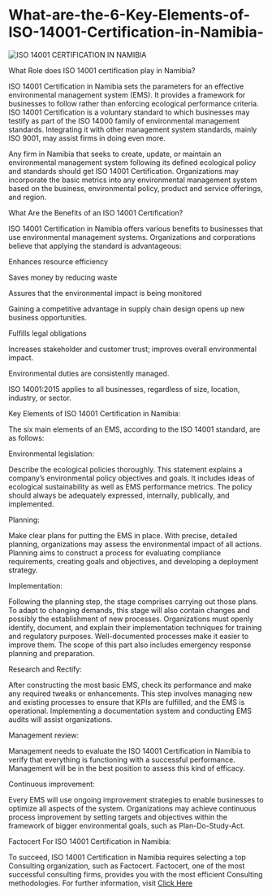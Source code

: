 # What-are-the-6-Key-Elements-of-ISO-14001-Certification-in-Namibia-

![ISO 14001 CERTIFICATION IN NAMIBIA](https://user-images.githubusercontent.com/89084770/200540550-9926b122-e7c5-49e0-84eb-4798996ff8ea.png)

What Role does ISO 14001 certification play in Namibia?

ISO 14001 Certification in Namibia sets the parameters for an effective environmental management system (EMS). It provides a framework for businesses to follow rather than enforcing ecological performance criteria.
ISO 14001 Certification is a voluntary standard to which businesses may testify as part of the ISO 14000 family of environmental management standards. Integrating it with other management system standards, mainly ISO 9001, may assist firms in doing even more.

Any firm in Namibia that seeks to create, update, or maintain an environmental management system following its defined ecological policy and standards should get ISO 14001 Certification. Organizations may incorporate the basic metrics into any environmental management system based on the business, environmental policy, product and service offerings, and region.

What Are the Benefits of an ISO 14001 Certification?

ISO 14001 Certification in Namibia offers various benefits to businesses that use environmental management systems. Organizations and corporations believe that applying the standard is advantageous:

Enhances resource efficiency

Saves money by reducing waste

Assures that the environmental impact is being monitored

Gaining a competitive advantage in supply chain design opens up new business opportunities.

Fulfills legal obligations

Increases stakeholder and customer trust; improves overall environmental impact.

Environmental duties are consistently managed.

ISO 14001:2015 applies to all businesses, regardless of size, location, industry, or sector.

Key Elements of ISO 14001 Certification in Namibia:

The six main elements of an EMS, according to the ISO 14001 standard, are as follows:

Environmental legislation:

Describe the ecological policies thoroughly. This statement explains a company’s environmental policy objectives and goals. It includes ideas of ecological sustainability as well as EMS performance metrics. The policy should always be adequately expressed, internally, publically, and implemented.

Planning:

Make clear plans for putting the EMS in place. With precise, detailed planning, organizations may assess the environmental impact of all actions. Planning aims to construct a process for evaluating compliance requirements, creating goals and objectives, and developing a deployment strategy.

Implementation:

Following the planning step, the stage comprises carrying out those plans. To adapt to changing demands, this stage will also contain changes and possibly the establishment of new processes. Organizations must openly identify, document, and explain their implementation techniques for training and regulatory purposes. Well-documented processes make it easier to improve them. The scope of this part also includes emergency response planning and preparation.

Research and Rectify:

After constructing the most basic EMS, check its performance and make any required tweaks or enhancements. This step involves managing new and existing processes to ensure that KPIs are fulfilled, and the EMS is operational. Implementing a documentation system and conducting EMS audits will assist organizations.

Management review:

Management needs to evaluate the ISO 14001 Certification in Namibia to verify that everything is functioning with a successful performance. Management will be in the best position to assess this kind of efficacy.

Continuous improvement:

Every EMS will use ongoing improvement strategies to enable businesses to optimize all aspects of the system. Organizations may achieve continuous process improvement by setting targets and objectives within the framework of bigger environmental goals, such as Plan-Do-Study-Act.

Factocert For ISO 14001 Certification in Namibia:

To succeed, ISO 14001 Certification in Namibia requires selecting a top Consulting organization, such as Factocert. Factocert, one of the most successful consulting firms, provides you with the most efficient Consulting methodologies. For further information, visit <a href="https://factocert.com/namibia/iso-14001-certification-in-namibia/">Click Here</a>
